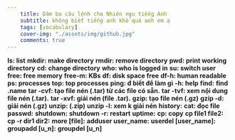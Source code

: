 ```yaml
---
    title: Dăm ba câu lệnh cho Nhiên ngu tiếng Anh
    subtitle: không biết tiếng anh khổ quá anh em ạ
    tags: [vocabulary]
    cover-img: "./assets/img/github.jpg"
    comments: true
---
```


**ls: list**
**mkdir: make directory**
**rmdir: remove directory**
**pwd: print working directory**
**cd: change directory**
**who: who is logged in**
**su: switch user**
**free: free memory**
**free-m: KBs**
**df: disk space free**
**df-h: human readable**
**ps: processes**
**top: top processes**
**ping: đ biết để làm gì**
**-h: help**
**find:**
**find .name**
**tar -cvf:   tạo file nén (.tar) từ các file có sẵn.**
**tar -tvf:  xem nội dung file nén (.tar).**
**tar -xvf:   giải nén (file .tar).**
**gzip: tạo file nén (.gz)**
**gzip -d: giải nén (.gz)**
**unzip: (.zip)**
**unzip -l: xem k giải nén**
**history:**
**cat: đọc file**
**passwd:**
**shutdown:** 
**shutdown -r: restart**
**uptime:**
**cp: copy**
**cp file1 file2:**
**cp -r dir1 dir2:**
**more [file]:**
**adduser user_name:**
**userdel [user_name]:**
**groupadd [u_n]:**
**groupdel [u_n]**